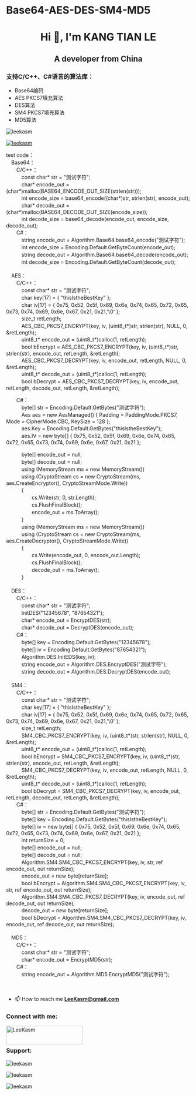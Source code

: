 # Base64-AES-DES-SM4-MD5  

<h1 align="center">Hi 👋, I'm KANG TIAN LE</h1>
<h2 align="center">A developer from China</h2>
<h3 align="left">支持C/C++、C#语言的算法库：</h3>

* Base64编码
* AES PKCS7填充算法
* DES算法
* SM4 PKCS7填充算法
* MD5算法

<p align="left"> <img src="https://komarev.com/ghpvc/?username=leekasm&label=Profile%20views&color=0e75b6&style=flat" alt="leekasm" /> </p>

<p align="left"> <a href="https://github.com/ryo-ma/github-profile-trophy"><img src="https://github-profile-trophy.vercel.app/?username=leekasm" alt="leekasm" /></a> </p>
test code：<br>
　Base64：<br>
　　C/C++：<br>
　　　const char* str = "测试字符";<br>
　　　char* encode_out = (char*)malloc(BASE64_ENCODE_OUT_SIZE(strlen(str)));<br>
　　　int encode_size = base64_encode((char*)str, strlen(str), encode_out);<br>
　　　char* decode_out = (char*)malloc(BASE64_DECODE_OUT_SIZE(encode_size));<br>
　　　int decode_size = base64_decode(encode_out, encode_size, decode_out);<br>
　　C#：<br>
　　　string encode_out = Algorithm.Base64.base64_encode("测试字符");<br>
　　　int encode_size = Encoding.Default.GetByteCount(encode_out);<br>
　　　string decode_out = Algorithm.Base64.base64_decode(encode_out);<br>
　　　int decode_size = Encoding.Default.GetByteCount(decode_out);<br>
<br>
　AES：<br>
　　C/C++：<br>
　　　const char* str = "测试字符";<br>
　　　char key[17] = { "thisIstheBestKey" };<br>
　　　char iv[17] = { 0x75, 0x52, 0x5f, 0x69, 0x6e, 0x74, 0x65, 0x72, 0x65, 0x73, 0x74, 0x69, 0x6e, 0x67, 0x21, 0x21,'\0' };<br>
　　　size_t retLength;<br>
　　　AES_CBC_PKCS7_ENCRYPT(key, iv, (uint8_t*)str, strlen(str), NULL, 0, &retLength);<br>
　　　uint8_t* encode_out = (uint8_t*)calloc(1, retLength);<br>
　　　bool bEncrypt = AES_CBC_PKCS7_ENCRYPT(key, iv, (uint8_t*)str, strlen(str), encode_out, retLength, &retLength);<br>
　　　AES_CBC_PKCS7_DECRYPT(key, iv, encode_out, retLength, NULL, 0, &retLength);<br>
　　　uint8_t* decode_out = (uint8_t*)calloc(1, retLength);<br>
　　　bool bDecrypt = AES_CBC_PKCS7_DECRYPT(key, iv, encode_out, retLength, decode_out, retLength, &retLength);<br>

　　C#：<br>
　　　byte[] str = Encoding.Default.GetBytes("测试字符");<br>
　　　Aes aes = new AesManaged() { Padding = PaddingMode.PKCS7, Mode = CipherMode.CBC, KeySize = 128 };<br>
　　　aes.Key = Encoding.Default.GetBytes("thisIstheBestKey");<br>
　　　aes.IV = new byte[] { 0x75, 0x52, 0x5f, 0x69, 0x6e, 0x74, 0x65, 0x72, 0x65, 0x73, 0x74, 0x69, 0x6e, 0x67, 0x21, 0x21 };<br>

　　　byte[] encode_out = null;<br>
　　　byte[] decode_out = null;<br>
　　　using (MemoryStream ms = new MemoryStream())<br>
　　　using (CryptoStream cs = new CryptoStream(ms, aes.CreateEncryptor(), CryptoStreamMode.Write))<br>
　　　{<br>
　　　　　cs.Write(str, 0, str.Length);<br>
　　　　　cs.FlushFinalBlock();<br>
　　　　　encode_out = ms.ToArray();<br>
　　　}<br>
　　　using (MemoryStream ms = new MemoryStream())<br>
　　　using (CryptoStream cs = new CryptoStream(ms, aes.CreateDecryptor(), CryptoStreamMode.Write))<br>
　　　{<br>
　　　　　cs.Write(encode_out, 0, encode_out.Length);<br>
　　　　　cs.FlushFinalBlock();<br>
　　　　　decode_out = ms.ToArray();<br>
　　　}<br>
<br>
　DES：<br>
　　C/C++：<br>
　　　const char* str = "测试字符"; <br>
　　　InitDES("12345678", "87654321");<br>
　　　char* encode_out = EncryptDES(str);<br>
　　　char* decode_out = DecryptDES(encode_out);<br>
　　C#：<br>
　　　byte[] key = Encoding.Default.GetBytes("12345678");<br>
　　　byte[] iv = Encoding.Default.GetBytes("87654321");<br>
　　　Algorithm.DES.InitEDS(key, iv);<br>
　　　string encode_out = Algorithm.DES.EncryptDES("测试字符");<br>
　　　string decode_out = Algorithm.DES.DecryptDES(encode_out);<br>
<br>
　SM4：<br>
　　C/C++：<br>
　　　const char* str = "测试字符";<br>
　　　char key[17] = { "thisIstheBestKey" };<br>
　　　char iv[17] = { 0x75, 0x52, 0x5f, 0x69, 0x6e, 0x74, 0x65, 0x72, 0x65, 0x73, 0x74, 0x69, 0x6e, 0x67, 0x21, 0x21,'\0' };<br>
　　　size_t retLength;<br>
　　　SM4_CBC_PKCS7_ENCRYPT(key, iv, (uint8_t*)str, strlen(str), NULL, 0, &retLength);<br>
　　　uint8_t* encode_out = (uint8_t*)calloc(1, retLength);<br>
　　　bool bEncrypt = SM4_CBC_PKCS7_ENCRYPT(key, iv, (uint8_t*)str, strlen(str), encode_out, retLength, &retLength);<br>
　　　SM4_CBC_PKCS7_DECRYPT(key, iv, encode_out, retLength, NULL, 0, &retLength);<br>
　　　uint8_t* decode_out = (uint8_t*)calloc(1, retLength);<br>
　　　bool bDecrypt = SM4_CBC_PKCS7_DECRYPT(key, iv, encode_out, retLength, decode_out, retLength, &retLength);<br>
　　C#：<br>
　　　byte[] str = Encoding.Default.GetBytes("测试字符");<br>
　　　byte[] key = Encoding.Default.GetBytes("thisIstheBestKey");<br>
　　　byte[] iv = new byte[] { 0x75, 0x52, 0x5f, 0x69, 0x6e, 0x74, 0x65, 0x72, 0x65, 0x73, 0x74, 0x69, 0x6e, 0x67, 0x21, 0x21 };<br>
　　　int returnSize = 0;<br>
　　　byte[] encode_out = null;<br>
　　　byte[] decode_out = null;<br>
　　　Algorithm.SM4.SM4_CBC_PKCS7_ENCRYPT(key, iv, str, ref encode_out, out returnSize);<br>
　　　encode_out = new byte[returnSize];<br>
　　　bool bEncrypt = Algorithm.SM4.SM4_CBC_PKCS7_ENCRYPT(key, iv, str, ref encode_out, out returnSize);<br>
　　　Algorithm.SM4.SM4_CBC_PKCS7_DECRYPT(key, iv, encode_out, ref decode_out, out returnSize);<br>
　　　decode_out = new byte[returnSize];<br>
　　　bool bDecrypt = Algorithm.SM4.SM4_CBC_PKCS7_DECRYPT(key, iv, encode_out, ref decode_out, out returnSize);<br>
<br>
　MD5：<br>
　　C/C++：<br>
　　　const char* str = "测试字符"; <br>
　　　char* encode_out = EncryptMD5(str);<br>
　　C#：<br>
　　　string encode_out = Algorithm.MD5.EncryptMD5("测试字符");<br>
<br>
<br>
- 📫 How to reach me **LeeKasm@gmail.com**

<h3 align="left">Connect with me:</h3>
<p align="left"></p>
<p><a href="https://www.buymeacoffee.com/LeeKasm"> <img align="left" src="https://cdn.buymeacoffee.com/buttons/v2/default-yellow.png" height="50" width="210" alt="LeeKasm" /></a></p><br><br>

<h3 align="left">Support:</h3>
<p>&nbsp;<img align="left" src="https://github-readme-stats.vercel.app/api?username=leekasm&show_icons=true&locale=en" alt="leekasm" /></p>
<p>&nbsp;<img align="left" src="https://github-readme-streak-stats.herokuapp.com/?user=leekasm&" alt="leekasm" /></p>
<p>&nbsp;<img align="left" src="https://github-readme-stats.vercel.app/api/top-langs?username=leekasm&show_icons=true&locale=en&layout=compact" alt="leekasm" /></p>


